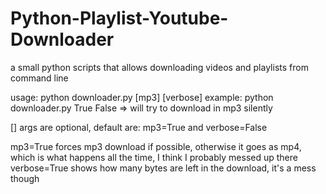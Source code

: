 # Python-Playlist-Youtube-Downloader
a small python scripts that allows downloading videos and playlists from command line


usage:  python downloader.py [mp3] [verbose]
example: python downloader.py True False 
          => will try to download in mp3 silently

[] args are optional, default are: mp3=True and verbose=False

mp3=True forces mp3 download if possible, otherwise it goes as mp4, which is what happens all the time, I think I probably messed up there
verbose=True shows how many bytes are left in the download, it's a mess though







